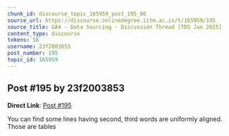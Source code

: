 ```yaml
---
chunk_id: discourse_topic_165959_post_195_00
source_url: https://discourse.onlinedegree.iitm.ac.in/t/165959/195
source_title: GA4 - Data Sourcing - Discussion Thread [TDS Jan 2025]
content_type: discourse
tokens: 56
username: 23f2003853
post_number: 195
topic_id: 165959
---
```


## Post #195 by 23f2003853

**Direct Link**: [Post #195](https://discourse.onlinedegree.iitm.ac.in/t/165959/195)

You can find some lines having second, third words are uniformly aligned. Those are tables
